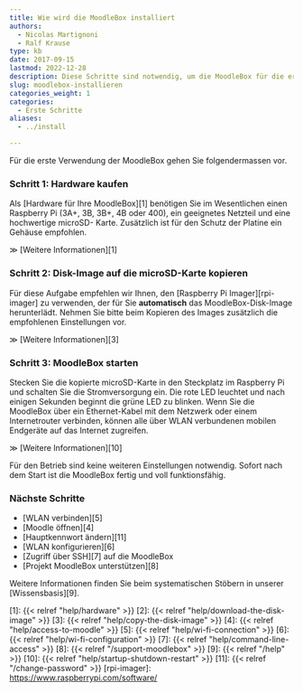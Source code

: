 ```yaml
---
title: Wie wird die MoodleBox installiert
authors:
  - Nicolas Martignoni
  - Ralf Krause
type: kb
date: 2017-09-15
lastmod: 2022-12-28
description: Diese Schritte sind notwendig, um die MoodleBox für die erste Verwendung zu installieren
slug: moodlebox-installieren
categories_weight: 1
categories:
  - Erste Schritte
aliases:
  - ../install

---
```

Für die erste Verwendung der MoodleBox gehen Sie folgendermassen vor.

### Schritt 1: Hardware kaufen

Als [Hardware für Ihre MoodleBox][1] benötigen Sie im Wesentlichen einen Raspberry Pi (3A+, 3B, 3B+, 4B oder 400), ein geeignetes Netzteil und eine hochwertige microSD- Karte. Zusätzlich ist für den Schutz der Platine ein Gehäuse empfohlen.

&Gt; [Weitere Informationen][1]

### Schritt 2: Disk-Image auf die microSD-Karte kopieren

Für diese Aufgabe empfehlen wir Ihnen, den [Raspberry Pi Imager][rpi-imager] zu verwenden, der für Sie __automatisch__ das MoodleBox-Disk-Image herunterlädt. Nehmen Sie bitte beim Kopieren des Images zusätzlich die empfohlenen Einstellungen vor.

&Gt; [Weitere Informationen][3]

### Schritt 3: MoodleBox starten

Stecken Sie die kopierte microSD-Karte in den Steckplatz im Raspberry Pi und schalten Sie die Stromversorgung ein. Die rote LED leuchtet und nach einigen Sekunden beginnt die grüne LED zu blinken. Wenn Sie die MoodleBox über ein Ethernet-Kabel mit dem Netzwerk oder einem Internetrouter verbinden, können alle über WLAN verbundenen mobilen Endgeräte auf das Internet zugreifen.

&Gt; [Weitere Informationen][10]

Für den Betrieb sind keine weiteren Einstellungen notwendig. Sofort nach dem Start ist die MoodleBox fertig und voll funktionsfähig.

### Nächste Schritte

  * [WLAN verbinden][5]
  * [Moodle öffnen][4]
  * [Hauptkennwort ändern][11]
  * [WLAN konfigurieren][6]
  * [Zugriff über SSH][7] auf die MoodleBox
  * [Projekt MoodleBox unterstützen][8]

Weitere Informationen finden Sie beim systematischen Stöbern in unserer [Wissensbasis][9].

 [1]: {{< relref "help/hardware" >}}
 [2]: {{< relref "help/download-the-disk-image" >}}
 [3]: {{< relref "help/copy-the-disk-image" >}}
 [4]: {{< relref "help/access-to-moodle" >}}
 [5]: {{< relref "help/wi-fi-connection" >}}
 [6]: {{< relref "help/wi-fi-configuration" >}}
 [7]: {{< relref "help/command-line-access" >}}
 [8]: {{< relref "/support-moodlebox" >}}
 [9]: {{< relref "/help" >}}
 [10]: {{< relref "help/startup-shutdown-restart" >}}
 [11]: {{< relref "/change-password" >}}
 [rpi-imager]: https://www.raspberrypi.com/software/
